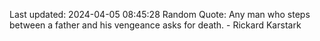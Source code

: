 Last updated: 2024-04-05 08:45:28
Random Quote: Any man who steps between a father and his vengeance asks for death.  -  Rickard Karstark